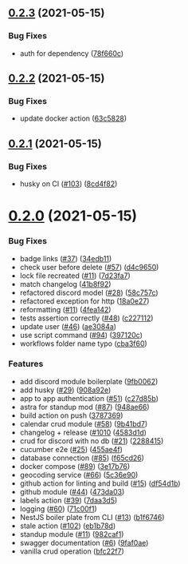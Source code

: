## [0.2.3](https://github.com/EddieHubCommunity/api/compare/v0.2.2...v0.2.3) (2021-05-15)


### Bug Fixes

* auth for dependency ([78f660c](https://github.com/EddieHubCommunity/api/commit/78f660c67752b0d0a3acac580f47925adb1f4fe9))



## [0.2.2](https://github.com/EddieHubCommunity/api/compare/v0.2.1...v0.2.2) (2021-05-15)


### Bug Fixes

* update docker action ([63c5828](https://github.com/EddieHubCommunity/api/commit/63c5828e32fa087aa1ec01858090147d56ba04ab))



## [0.2.1](https://github.com/EddieHubCommunity/api/compare/v0.2.0...v0.2.1) (2021-05-15)


### Bug Fixes

* husky on CI ([#103](https://github.com/EddieHubCommunity/api/issues/103)) ([8cd4f82](https://github.com/EddieHubCommunity/api/commit/8cd4f820aae744541f90e59cf73f0b7d1914376b))



# [0.2.0](https://github.com/EddieHubCommunity/api/compare/b1f674608dd0e0e7554f1572e2120e2ab03829c6...v0.2.0) (2021-05-15)


### Bug Fixes

* badge links ([#37](https://github.com/EddieHubCommunity/api/issues/37)) ([34edb11](https://github.com/EddieHubCommunity/api/commit/34edb11bec76403781f35ed604a1e1e972b08f0f))
* check user before delete ([#57](https://github.com/EddieHubCommunity/api/issues/57)) ([d4c9650](https://github.com/EddieHubCommunity/api/commit/d4c965008c0caf592271323b5ac43ad30c9320b9))
* lock file recreated ([#11](https://github.com/EddieHubCommunity/api/issues/11)) ([7d23fa7](https://github.com/EddieHubCommunity/api/commit/7d23fa7c3ae2b26904189873ef7e210acda90744))
* match changelog ([41b8f92](https://github.com/EddieHubCommunity/api/commit/41b8f9223410ac0f44b293fc601e267afbd9972b))
* refactored discord model ([#28](https://github.com/EddieHubCommunity/api/issues/28)) ([58c757c](https://github.com/EddieHubCommunity/api/commit/58c757cf74007f3d6d2129933878b401f7596d97))
* refactored exception for http ([18a0e27](https://github.com/EddieHubCommunity/api/commit/18a0e277de1f4d9c22c1470c8089d0077714cbad))
* reformatting ([#11](https://github.com/EddieHubCommunity/api/issues/11)) ([4fea142](https://github.com/EddieHubCommunity/api/commit/4fea142abfe957d972cf5ed4e4cc68a38fefe972))
* tests assertion correctly ([#48](https://github.com/EddieHubCommunity/api/issues/48)) ([c227112](https://github.com/EddieHubCommunity/api/commit/c22711238127eff1543510f4038fb2a2dd9ba1c5))
* update user ([#46](https://github.com/EddieHubCommunity/api/issues/46)) ([ae3084a](https://github.com/EddieHubCommunity/api/commit/ae3084ab275068c35fd8599d36c978051d1ef0a8))
* use script command ([#94](https://github.com/EddieHubCommunity/api/issues/94)) ([397120c](https://github.com/EddieHubCommunity/api/commit/397120cd3ccc9bc181a817cdc437fdc4d0761c14))
* workflows folder name typo ([cba3f60](https://github.com/EddieHubCommunity/api/commit/cba3f6036bb2faf741013ca64096d53197bb23a4))


### Features

* add discord module boilerplate ([9fb0062](https://github.com/EddieHubCommunity/api/commit/9fb00629b840b2c5cc7489450036d3e9892ad1b3))
* add husky ([#29](https://github.com/EddieHubCommunity/api/issues/29)) ([908a92e](https://github.com/EddieHubCommunity/api/commit/908a92eed87a89e58dae467fc79a6032beb60a56))
* app to app authentication ([#51](https://github.com/EddieHubCommunity/api/issues/51)) ([c27d85b](https://github.com/EddieHubCommunity/api/commit/c27d85ba0d5646b4de267be0513b5563fd86db4a))
* astra for standup mod ([#87](https://github.com/EddieHubCommunity/api/issues/87)) ([948ae66](https://github.com/EddieHubCommunity/api/commit/948ae66d0da6e8d215be3f89e1204cf715ba80c5))
* build action on push ([3787369](https://github.com/EddieHubCommunity/api/commit/3787369ee1aa748ead03ed552d4223863aa1a3b8))
* calendar crud module ([#58](https://github.com/EddieHubCommunity/api/issues/58)) ([9b41bd7](https://github.com/EddieHubCommunity/api/commit/9b41bd7b8264b289a3dc4e61c9eb601f490d7c71))
* changelog + release ([#1010](https://github.com/EddieHubCommunity/api/issues/1010) ([4583d1d](https://github.com/EddieHubCommunity/api/commit/4583d1dd4ecb80e5e17cc3d29ae022735cbca43a))
* crud for discord with no db ([#21](https://github.com/EddieHubCommunity/api/issues/21)) ([2288415](https://github.com/EddieHubCommunity/api/commit/2288415b9195d9736c4ca1104622a93d989a7e68))
* cucumber e2e ([#25](https://github.com/EddieHubCommunity/api/issues/25)) ([455ae4f](https://github.com/EddieHubCommunity/api/commit/455ae4f2a6211c0149af12cde1b2ac705182c3b2))
* database connection ([#85](https://github.com/EddieHubCommunity/api/issues/85)) ([f65cd26](https://github.com/EddieHubCommunity/api/commit/f65cd260f91727828a4fdabc45c4a927ac6edcd0))
* docker compose ([#89](https://github.com/EddieHubCommunity/api/issues/89)) ([3e17b76](https://github.com/EddieHubCommunity/api/commit/3e17b762b698d49376d363c70fac8f30a092bdd6))
* geocoding service ([#66](https://github.com/EddieHubCommunity/api/issues/66)) ([5c36e90](https://github.com/EddieHubCommunity/api/commit/5c36e905381125cdea6adfcc8d130fbbe2b3cd68))
* github action for linting and build ([#15](https://github.com/EddieHubCommunity/api/issues/15)) ([df54d1b](https://github.com/EddieHubCommunity/api/commit/df54d1bc04221e901a0888d25a2f0e86924970ce))
* github module ([#44](https://github.com/EddieHubCommunity/api/issues/44)) ([473da03](https://github.com/EddieHubCommunity/api/commit/473da03f9be27efa02889ebee3b9f404590f5cf5))
* labels action ([#39](https://github.com/EddieHubCommunity/api/issues/39)) ([7daa3d5](https://github.com/EddieHubCommunity/api/commit/7daa3d5767b37599e4a665f450013c29abdccf13))
* logging ([#60](https://github.com/EddieHubCommunity/api/issues/60)) ([71c00f1](https://github.com/EddieHubCommunity/api/commit/71c00f194723ed3a48f219074115273958867cb7))
* NestJS boiler plate from CLI ([#13](https://github.com/EddieHubCommunity/api/issues/13)) ([b1f6746](https://github.com/EddieHubCommunity/api/commit/b1f674608dd0e0e7554f1572e2120e2ab03829c6))
* stale action ([#102](https://github.com/EddieHubCommunity/api/issues/102)) ([eb1b78d](https://github.com/EddieHubCommunity/api/commit/eb1b78d3099d0c7ecfa55e7220c3bb59dbe76574))
* standup module ([#11](https://github.com/EddieHubCommunity/api/issues/11)) ([982caf1](https://github.com/EddieHubCommunity/api/commit/982caf188f3f769f08e5e471ff8f039ac58e47a1))
* swagger documentation ([#6](https://github.com/EddieHubCommunity/api/issues/6)) ([9faf0ae](https://github.com/EddieHubCommunity/api/commit/9faf0aefcd598a7de3a844ce4fcd2f1869019806))
* vanilla crud operation ([bfc22f7](https://github.com/EddieHubCommunity/api/commit/bfc22f7effb1ce21cdfa0c9e67c9d05ef8523934))



